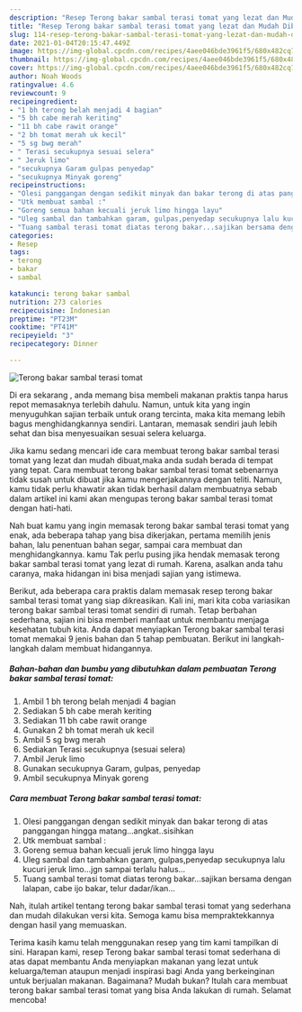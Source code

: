 ```yaml
---
description: "Resep Terong bakar sambal terasi tomat yang lezat dan Mudah Dibuat"
title: "Resep Terong bakar sambal terasi tomat yang lezat dan Mudah Dibuat"
slug: 114-resep-terong-bakar-sambal-terasi-tomat-yang-lezat-dan-mudah-dibuat
date: 2021-01-04T20:15:47.449Z
image: https://img-global.cpcdn.com/recipes/4aee046bde3961f5/680x482cq70/terong-bakar-sambal-terasi-tomat-foto-resep-utama.jpg
thumbnail: https://img-global.cpcdn.com/recipes/4aee046bde3961f5/680x482cq70/terong-bakar-sambal-terasi-tomat-foto-resep-utama.jpg
cover: https://img-global.cpcdn.com/recipes/4aee046bde3961f5/680x482cq70/terong-bakar-sambal-terasi-tomat-foto-resep-utama.jpg
author: Noah Woods
ratingvalue: 4.6
reviewcount: 9
recipeingredient:
- "1 bh terong belah menjadi 4 bagian"
- "5 bh cabe merah keriting"
- "11 bh cabe rawit orange"
- "2 bh tomat merah uk kecil"
- "5 sg bwg merah"
- " Terasi secukupnya sesuai selera"
- " Jeruk limo"
- "secukupnya Garam gulpas penyedap"
- "secukupnya Minyak goreng"
recipeinstructions:
- "Olesi panggangan dengan sedikit minyak dan bakar terong di atas panggangan hingga matang...angkat..sisihkan"
- "Utk membuat sambal :"
- "Goreng semua bahan kecuali jeruk limo hingga layu"
- "Uleg sambal dan tambahkan garam, gulpas,penyedap secukupnya lalu kucuri jeruk limo...jgn sampai terlalu halus..."
- "Tuang sambal terasi tomat diatas terong bakar...sajikan bersama dengan lalapan, cabe ijo bakar, telur dadar/ikan..."
categories:
- Resep
tags:
- terong
- bakar
- sambal

katakunci: terong bakar sambal 
nutrition: 273 calories
recipecuisine: Indonesian
preptime: "PT23M"
cooktime: "PT41M"
recipeyield: "3"
recipecategory: Dinner

---
```



![Terong bakar sambal terasi tomat](https://img-global.cpcdn.com/recipes/4aee046bde3961f5/680x482cq70/terong-bakar-sambal-terasi-tomat-foto-resep-utama.jpg)

Di era  sekarang , anda memang bisa membeli makanan praktis tanpa harus repot memasaknya terlebih dahulu. Namun, untuk kita yang ingin menyuguhkan sajian terbaik untuk orang tercinta, maka kita memang lebih bagus menghidangkannya sendiri. Lantaran, memasak sendiri jauh lebih sehat dan bisa menyesuaikan sesuai selera keluarga.

Jika kamu sedang mencari ide cara membuat terong bakar sambal terasi tomat yang lezat dan mudah dibuat,maka anda sudah berada di tempat yang tepat. Cara membuat terong bakar sambal terasi tomat  sebenarnya tidak susah untuk dibuat jika kamu mengerjakannya dengan teliti. Namun, kamu tidak perlu khawatir akan tidak berhasil dalam membuatnya 
sebab dalam artikel ini kami akan mengupas terong bakar sambal terasi tomat dengan hati-hati.  



Nah buat kamu yang ingin memasak terong bakar sambal terasi tomat yang enak, ada beberapa tahap yang bisa dikerjakan, pertama memilih jenis bahan, lalu penentuan bahan segar, sampai cara membuat dan menghidangkannya. kamu Tak perlu pusing jika hendak memasak terong bakar sambal terasi tomat yang lezat di rumah. Karena, asalkan anda  tahu caranya, maka hidangan ini bisa menjadi sajian yang istimewa.

Berikut, ada beberapa cara praktis  dalam memasak resep terong bakar sambal terasi tomat yang siap dikreasikan. Kali ini, mari kita coba variasikan terong bakar sambal terasi tomat sendiri di rumah. Tetap berbahan sederhana, sajian ini bisa memberi manfaat untuk membantu menjaga kesehatan tubuh kita. Anda dapat menyiapkan Terong bakar sambal terasi tomat memakai 9 jenis bahan dan 5 tahap pembuatan. Berikut ini langkah-langkah dalam membuat hidangannya.

<!--inarticleads1-->

##### Bahan-bahan dan bumbu yang dibutuhkan dalam pembuatan Terong bakar sambal terasi tomat:

1. Ambil 1 bh terong belah menjadi 4 bagian
1. Sediakan 5 bh cabe merah keriting
1. Sediakan 11 bh cabe rawit orange
1. Gunakan 2 bh tomat merah uk kecil
1. Ambil 5 sg bwg merah
1. Sediakan  Terasi secukupnya (sesuai selera)
1. Ambil  Jeruk limo
1. Gunakan secukupnya Garam, gulpas, penyedap
1. Ambil secukupnya Minyak goreng




<!--inarticleads2-->

##### Cara membuat Terong bakar sambal terasi tomat:

1. Olesi panggangan dengan sedikit minyak dan bakar terong di atas panggangan hingga matang...angkat..sisihkan
1. Utk membuat sambal :
1. Goreng semua bahan kecuali jeruk limo hingga layu
1. Uleg sambal dan tambahkan garam, gulpas,penyedap secukupnya lalu kucuri jeruk limo...jgn sampai terlalu halus...
1. Tuang sambal terasi tomat diatas terong bakar...sajikan bersama dengan lalapan, cabe ijo bakar, telur dadar/ikan...




Nah, itulah artikel tentang  terong bakar sambal terasi tomat  yang sederhana dan mudah dilakukan versi kita. Semoga kamu bisa mempraktekkannya dengan hasil yang memuaskan. 

Terima kasih kamu telah menggunakan resep yang tim kami tampilkan di sini. Harapan kami, resep  Terong bakar sambal terasi tomat sederhana di atas dapat membantu Anda menyiapkan makanan yang lezat untuk keluarga/teman ataupun menjadi inspirasi bagi Anda yang berkeinginan untuk berjualan makanan. Bagaimana? Mudah bukan? Itulah cara membuat terong bakar sambal terasi tomat yang bisa Anda lakukan di rumah. Selamat mencoba!

